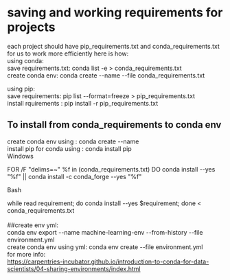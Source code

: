# saving and working requirements for projects
each project should have pip_requirements.txt and conda_requirements.txt for us to work more efficiently here is how:<br />
using conda:<br />
save requirements.txt: conda list -e > conda_requirements.txt<br />
create conda env: conda create --name --file conda_requirements.txt<br />

using pip:<br />
save requirements: pip list --format=freeze > pip_requirements.txt<br />
install rquirements : pip install -r pip_requirements.txt<br />


## To install from  conda_requirements to conda env 
create conda env using : conda create --name <env name> <br />
install pip for conda using : conda install pip <br />
Windows <br />

FOR /F "delims=~" %f in (conda_requirements.txt) DO conda install --yes "%f" || conda install -c conda_forge --yes "%f"<br />

Bash<br />

while read requirement; do conda install --yes $requirement; done < conda_requirements.txt<br /> <br />
##create env yml:<br />
conda env export --name machine-learning-env --from-history --file environment.yml <br />
create conda env using yml: conda env create --file environment.yml <br />
 for more info: <br />
 https://carpentries-incubator.github.io/introduction-to-conda-for-data-scientists/04-sharing-environments/index.html
